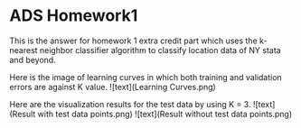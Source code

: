# ADS Homework1


This is the answer for homework 1 extra credit part which uses the k-nearest
neighbor classifier algorithm to classify location data of NY stata and beyond.

Here is the image of learning curves in which both training and validation errors are against K value.
![text](Learning Curves.png)

Here are the visualization results for the test data by using K = 3.
![text](Result with test data points.png)
![text](Result without test data points.png)